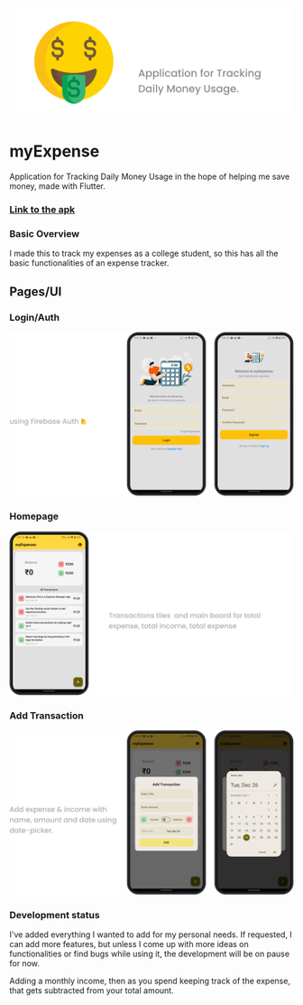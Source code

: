 ![myExpenses](https://github.com/purveshxd/myExpenses/blob/main/media/myExpense-banner.png "myExpenses")

# myExpense

Application for Tracking Daily Money Usage in the hope of helping me save money, made with Flutter.
### [Link to the apk](https://google.com)

### Basic Overview

I made this to track my expenses as a college student, so this has all the basic functionalities of an expense tracker.

## Pages/UI

### Login/Auth
![myExpenses](https://github.com/purveshxd/myExpenses/blob/main/media/login-register.png "login/Register")

### Homepage

![myExpenses](https://github.com/purveshxd/myExpenses/blob/main/media/home-page.png "homepage")

### Add Transaction

![myExpenses](https://github.com/purveshxd/myExpenses/blob/main/media/transactions.png "add transactions")

### Development status

I've added everything I wanted to add for my personal needs. If requested, I can add more features, but unless I come up with more ideas on functionalities or find bugs while using it, the development will be on pause for now.

Adding a monthly income, then as you spend keeping track of the expense, that gets subtracted from your total amount.
